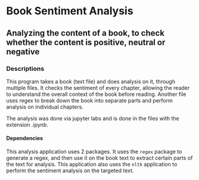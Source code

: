 # Book Sentiment Analysis

## Analyzing the content of a book, to check whether the content is positive, neutral or negative

### Descriptions

This program takes a book (text file) and does analysis on it, through multiple files. It checks the sentiment of every
chapter, allowing the reader to understand the overall context of the book before reading. Another file uses regex to
break down the book into separate parts and perform analysis on individual chapters. 

The analysis was done via jupyter labs and is done in the files with the extension .ipynb.

#### Dependencies

This analysis application uses 2 packages. It uses the ```regex``` package to generate a regex, and then use it on the
book text to extract certain parts of the text for analysis.
This application also uses the ```nltk``` application to perform the sentiment analysis on the targeted text. 